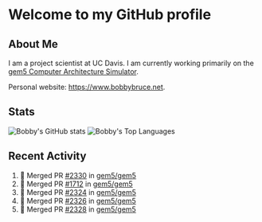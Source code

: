# Welcome to my GitHub profile

## About Me

I am a project scientist at UC Davis. I am currently working primarily on the [gem5 Computer Architecture Simulator](https://github.com/gem5).

Personal website: <https://www.bobbybruce.net>.

## Stats

![Bobby's GitHub stats](https://github-readme-stats.vercel.app/api?username=bobbyrbruce&show_icons=true&theme=responsive&include_all_commits=true&count_private=true&show=reviews&disable_animations=true)
![Bobby's Top Languages ](https://github-readme-stats.vercel.app/api/top-langs/?username=bobbyrbruce&layout=compact&theme=responsive&count_private=true&langs_count=10&disable_animations=true)

## Recent Activity

<!--START_SECTION:activity-->
1. 🎉 Merged PR [#2330](https://github.com/gem5/gem5/pull/2330) in [gem5/gem5](https://github.com/gem5/gem5)
2. 🎉 Merged PR [#1712](https://github.com/gem5/gem5/pull/1712) in [gem5/gem5](https://github.com/gem5/gem5)
3. 🎉 Merged PR [#2324](https://github.com/gem5/gem5/pull/2324) in [gem5/gem5](https://github.com/gem5/gem5)
4. 🎉 Merged PR [#2326](https://github.com/gem5/gem5/pull/2326) in [gem5/gem5](https://github.com/gem5/gem5)
5. 🎉 Merged PR [#2328](https://github.com/gem5/gem5/pull/2328) in [gem5/gem5](https://github.com/gem5/gem5)
<!--END_SECTION:activity-->
